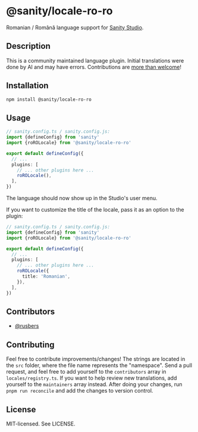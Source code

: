 # @sanity/locale-ro-ro

Romanian / Română language support for [Sanity Studio](https://www.sanity.io/).

## Description

This is a community maintained language plugin. Initial translations were done by AI and may have errors. Contributions are [more than welcome](#contributing)!

## Installation

```sh
npm install @sanity/locale-ro-ro
```

## Usage

```ts
// sanity.config.ts / sanity.config.js:
import {defineConfig} from 'sanity'
import {roROLocale} from '@sanity/locale-ro-ro'

export default defineConfig({
  // ...
  plugins: [
    // ... other plugins here ...
    roROLocale(),
  ],
})
```

The language should now show up in the Studio's user menu.

If you want to customize the title of the locale, pass it as an option to the plugin:

```ts
// sanity.config.ts / sanity.config.js:
import {defineConfig} from 'sanity'
import {roROLocale} from '@sanity/locale-ro-ro'

export default defineConfig({
  // ...
  plugins: [
    // ... other plugins here ...
    roROLocale({
      title: 'Romanian',
    }),
  ],
})
```

## Contributors

- [@rusbers](https://github.com/rusbers)

## Contributing

Feel free to contribute improvements/changes! The strings are located in the `src` folder, where the file name represents the "namespace". Send a pull request, and feel free to add yourself to the `contributors` array in `locales/registry.ts`. If you want to help review new translations, add yourself to the `maintainers` array instead. After doing your changes, run `pnpm run reconcile` and add the changes to version control.

## License

MIT-licensed. See LICENSE.
